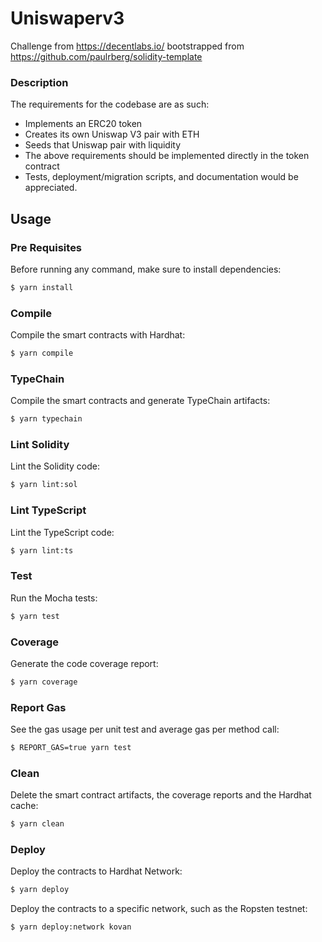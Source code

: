 # Uniswaperv3

Challenge from https://decentlabs.io/ bootstrapped from https://github.com/paulrberg/solidity-template

### Description
The requirements for the codebase are as such:
* Implements an ERC20 token
* Creates its own Uniswap V3 pair with ETH
* Seeds that Uniswap pair with liquidity
* The above requirements should be implemented directly in the token contract
* Tests, deployment/migration scripts, and documentation would be appreciated.

## Usage

### Pre Requisites

Before running any command, make sure to install dependencies:

```sh
$ yarn install
```

### Compile

Compile the smart contracts with Hardhat:

```sh
$ yarn compile
```

### TypeChain

Compile the smart contracts and generate TypeChain artifacts:

```sh
$ yarn typechain
```

### Lint Solidity

Lint the Solidity code:

```sh
$ yarn lint:sol
```

### Lint TypeScript

Lint the TypeScript code:

```sh
$ yarn lint:ts
```

### Test

Run the Mocha tests:

```sh
$ yarn test
```

### Coverage

Generate the code coverage report:

```sh
$ yarn coverage
```

### Report Gas

See the gas usage per unit test and average gas per method call:

```sh
$ REPORT_GAS=true yarn test
```

### Clean

Delete the smart contract artifacts, the coverage reports and the Hardhat cache:

```sh
$ yarn clean
```

### Deploy

Deploy the contracts to Hardhat Network:

```sh
$ yarn deploy
```

Deploy the contracts to a specific network, such as the Ropsten testnet:

```sh
$ yarn deploy:network kovan
```
